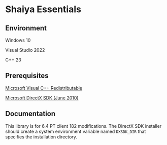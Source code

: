 # Shaiya Essentials

## Environment

Windows 10

Visual Studio 2022

C++ 23

## Prerequisites

[Microsoft Visual C++ Redistributable](https://aka.ms/vs/17/release/vc_redist.x86.exe)

[Microsoft DirectX SDK (June 2010)](https://www.microsoft.com/en-us/download/details.aspx?id=6812)

## Documentation

This library is for 6.4 PT client 182 modifications. The DirectX SDK installer should create a system environment variable named `DXSDK_DIR` that specifies the installation directory.
